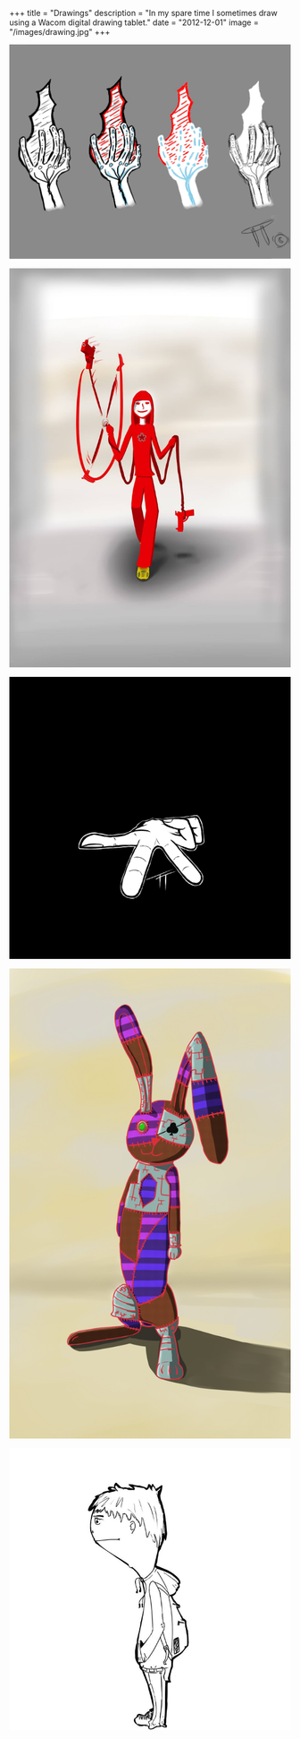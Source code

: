 +++
title = "Drawings"
description = "In my spare time I sometimes draw using a Wacom digital drawing tablet."
date = "2012-12-01"
image = "/images/drawing.jpg"
+++

![hands](hands.jpg)

![gunslinger](gunslinger.jpg)

![hand](hand.jpg)

![bunny](bunny.jpg)

![schoolboy](schoolboy.jpg)